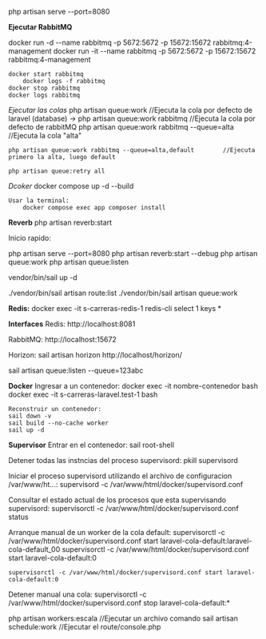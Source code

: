 php artisan serve --port=8080


**Ejecutar RabbitMQ**

docker run -d --name rabbitmq -p 5672:5672 -p 15672:15672 rabbitmq:4-management
docker run -it --name rabbitmq -p 5672:5672 -p 15672:15672 rabbitmq:4-management

    docker start rabbitmq
        docker logs -f rabbitmq
    docker stop rabbitmq
    docker logs rabbitmq


*Ejecutar las colas*
    php artisan queue:work                                      //Ejecuta la cola por defecto de laravel (database)
->  php artisan queue:work rabbitmq                             //Ejecuta la cola por defecto de rabbitMQ
    php artisan queue:work rabbitmq --queue=alta                //Ejecuta la cola "alta"

    php artisan queue:work rabbitmq --queue=alta,default        //Ejecuta primero la alta, luego default

    php artisan queue:retry all



*Dcoker*
    docker compose up -d --build

    Usar la terminal:
        docker compose exec app composer install
    
**Reverb**
php artisan reverb:start

Inicio rapido:

php artisan serve --port=8080
php artisan reverb:start --debug
php artisan queue:work
php artisan queue:listen

vendor/bin/sail up -d

./vendor/bin/sail artisan route:list
./vendor/bin/sail artisan queue:work

**Redis:**
    docker exec -it s-carreras-redis-1 redis-cli
    select 1
    keys * 


**Interfaces**
Redis:
    http://localhost:8081

RabbitMQ:
    http://localhost:15672

Horizon:
    sail artisan horizon
    http://localhost/horizon/


sail artisan queue:listen --queue=123abc


**Docker**
Ingresar a un contenedor:
docker exec -it nombre-contenedor bash
    docker exec -it s-carreras-laravel.test-1 bash


    Reconstruir un contenedor:
    sail down -v
    sail build --no-cache worker
    sail up -d



**Supervisor**
Entrar en el contenedor:
    sail root-shell

Detener todas las instncias del proceso supervisord:
    pkill supervisord

Iniciar el proceso supervisord utilizando el archivo de configuracion /var/www/ht...:
    supervisord -c /var/www/html/docker/supervisord.conf

Consultar el estado actual de los procesos que esta supervisando supervisord:
    supervisorctl -c /var/www/html/docker/supervisord.conf status

Arranque manual de un worker de la cola default:
    supervisorctl -c /var/www/html/docker/supervisord.conf start laravel-cola-default:laravel-cola-default_00
    supervisorctl -c /var/www/html/docker/supervisord.conf start laravel-cola-default:0


    supervisorctl -c /var/www/html/docker/supervisord.conf start laravel-cola-default:0

Detener manual una cola:
    supervisorctl -c /var/www/html/docker/supervisord.conf stop laravel-cola-default:*


php artisan workers:escala //Ejecutar un archivo comando
sail artisan schedule:work //Ejecutar el route/console.php